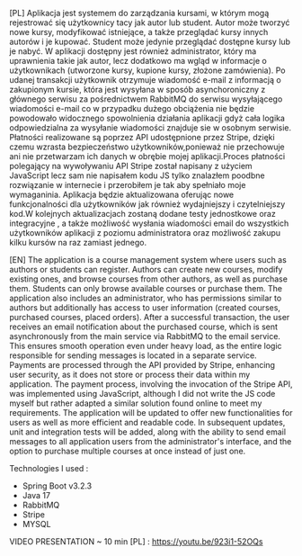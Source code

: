  

[PL] Aplikacja jest systemem do zarządzania kursami, w którym mogą rejestrować się użytkownicy tacy jak autor lub student. Autor może tworzyć nowe kursy, modyfikować istniejące, a także przeglądać kursy innych autorów i je kupować. Student może jedynie przeglądać dostępne kursy lub je nabyć. W aplikacji dostępny jest również administrator, który ma uprawnienia takie jak autor, lecz dodatkowo ma wgląd w informacje o użytkownikach (utworzone kursy, kupione kursy, złożone zamówienia). Po udanej transakcji użytkownik otrzymuje wiadomość e-mail z informacją o zakupionym kursie, która jest wysyłana w sposób asynchoroniczny z głównego serwisu za pośrednictwem RabbitMQ do serwisu wysyłającego wiadomości e-mail co w przypadku dużego obciążenia nie będzie powodowało widocznego spowolnienia działania aplikacji gdyż cała logika odpowiedzialna za wysyłanie wiadomości znajduje sie w osobnym serwisie. Płatności realizowane są poprzez API udostępnione przez Stripe, dzięki czemu wzrasta bezpieczeństwo użytkowników,ponieważ nie przechowuje ani nie przetwarzam ich danych w obrębie mojej aplikacji.Proces płatności polegający na wywoływaniu API Stripe został napisany z użyciem JavaScript lecz sam nie napisałem kodu JS tylko znalazłem poodbne rozwiązanie w internecie i przerobiłem je tak aby spełniało moje wymaganinia.
Aplikacja będzie aktualizowana oferując nowe funkcjonalności dla użytkowników jak również wydajniejszy i czytelniejszy kod.W kolejnych aktualizacjach zostaną dodane testy jednostkowe oraz integracyjne , a także możliwość wysłania wiadomości email do wszystkich użytkowników aplikacji z poziomu administratora oraz możliwość zakupu kilku kursów na raz zamiast jednego.


[EN] The application is a course management system where users such as authors or students can register. Authors can create new courses, modify existing ones, and browse courses from other authors, as well as purchase them. Students can only browse available courses or purchase them. The application also includes an administrator, who has permissions similar to authors but additionally has access to user information (created courses, purchased courses, placed orders). After a successful transaction, the user receives an email notification about the purchased course, which is sent asynchronously from the main service via RabbitMQ to the email service. This ensures smooth operation even under heavy load, as the entire logic responsible for sending messages is located in a separate service. Payments are processed through the API provided by Stripe, enhancing user security, as it does not store or process their data within my application. The payment process, involving the invocation of the Stripe API, was implemented using JavaScript, although I did not write the JS code myself but rather adapted a similar solution found online to meet my requirements.
The application will be updated to offer new functionalities for users as well as more efficient and readable code. In subsequent updates, unit and integration tests will be added, along with the ability to send email messages to all application users from the administrator's interface, and the option to purchase multiple courses at once instead of just one.

Technologies I used : 
* Spring Boot v3.2.3 
* Java 17 
* RabbitMQ 
* Stripe 
* MYSQL 
  
VIDEO PRESENTATION ~ 10 min [PL] : https://youtu.be/923i1-52OQs
